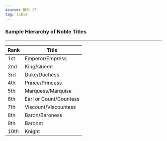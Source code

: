 ```yaml
---
source: DMG 17
tag: table
---
```


### Sample Hierarchy of Noble Titles
---
|Rank|Title|
|----|------------|
|1st|Emperor/Empress|
|2nd|King/Queen|
|3rd|Duke/Duchess|
|4th|Prince/Princess|
|5th|Marquess/Marquise|
|6th|Earl or Count/Countess|
|7th|Viscount/Viscountess|
|8th|Baron/Baroness|
|9th|Baronet|
|10th|Knight|
